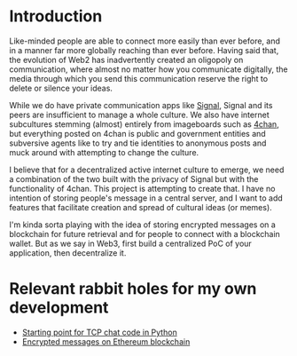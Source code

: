# Introduction
Like-minded people are able to connect more easily than ever before, and in a manner far more globally reaching than ever before. Having said that, the evolution of Web2 has inadvertently created an oligopoly on communication, where almost no matter how you communicate digitally, the media through which you send this communication reserve the right to delete or silence your ideas. 

While we do have private communication apps like [Signal](https://signal.org/download/), Signal and its peers are insufficient to manage a whole culture. We also have internet subcultures stemming (almost) entirely from imageboards such as [4chan](https://4chan.org), but everything posted on 4chan is public and government entities and subversive agents like to try and tie identities to anonymous posts and muck around with attempting to change the culture. 

I believe that for a decentralized active internet culture to emerge, we need a combination of the two built with the privacy of Signal but with the functionality of 4chan. This project is attempting to create that. I have no intention of storing people's message in a central server, and I want to add features that facilitate creation and spread of cultural ideas (or memes). 

I'm kinda sorta playing with the idea of storing encrypted messages on a blockchain for future retrieval and for people to connect with a blockchain wallet. But as we say in Web3, first build a centralized PoC of your application, then decentralize it.

# Relevant rabbit holes for my own development
* [Starting point for TCP chat code in Python](https://www.neuralnine.com/tcp-chat-in-python/)
* [Encrypted messages on Ethereum blockchain](https://betterprogramming.pub/exchanging-encrypted-data-on-blockchain-using-metamask-a2e65a9a896c)

